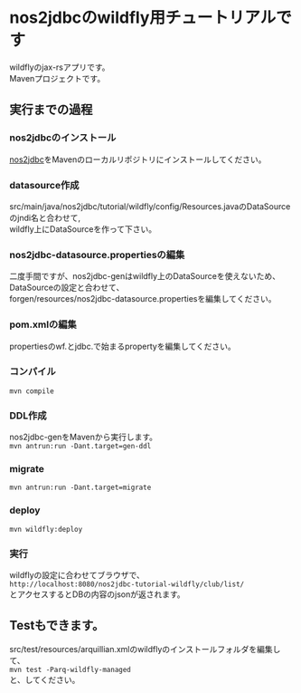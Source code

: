 # nos2jdbcのwildfly用チュートリアルです

wildflyのjax-rsアプリです。   
Mavenプロジェクトです。   
## 実行までの過程
### nos2jdbcのインストール
[nos2jdbc](https://github.com/ns2j/nos2jdbc)をMavenのローカルリポジトリにインストールしてください。   
### datasource作成
src/main/java/nos2jdbc/tutorial/wildfly/config/Resources.javaのDataSourceのjndi名と合わせて,   
wildfly上にDataSourceを作って下さい。
### nos2jdbc-datasource.propertiesの編集
二度手間ですが、nos2jdbc-genはwildfly上のDataSourceを使えないため、   
DataSourceの設定と合わせて、   
forgen/resources/nos2jdbc-datasource.propertiesを編集してください。
### pom.xmlの編集
propertiesのwf.とjdbc.で始まるpropertyを編集してください。
### コンパイル
`mvn compile`
### DDL作成
nos2jdbc-genをMavenから実行します。   
`mvn antrun:run -Dant.target=gen-ddl`   
### migrate
`mvn antrun:run -Dant.target=migrate`
### deploy
`mvn wildfly:deploy`
### 実行
wildflyの設定に合わせてブラウザで、   
`http://localhost:8080/nos2jdbc-tutorial-wildfly/club/list/`   
とアクセスするとDBの内容のjsonが返されます。  
## Testもできます。
src/test/resources/arquillian.xmlのwildflyのインストールフォルダを編集して、   
`mvn test -Parq-wildfly-managed`   
と、してください。
